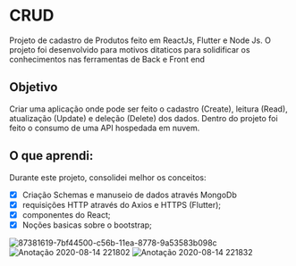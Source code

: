 # CRUD

Projeto de cadastro de Produtos feito em ReactJs, Flutter e Node Js.
O projeto foi desenvolvido para motivos ditaticos para solidificar os conhecimentos nas ferramentas
de Back e Front end

## Objetivo
Criar uma aplicação onde pode ser feito o cadastro (Create), leitura (Read), atualização (Update) e deleção (Delete) dos dados. Dentro do projeto foi feito o consumo de uma API hospedada em nuvem.

## O que aprendi:
Durante este projeto, consolidei melhor os conceitos:

- [x] Criação Schemas e manuseio de dados através MongoDb
- [x] requisições HTTP através do Axios e HTTPS (Flutter);
- [x] componentes do React;
- [x] Noções basicas sobre o bootstrap;

![87381619-7bf44500-c56b-11ea-8778-9a53583b098c](https://user-images.githubusercontent.com/47403470/90302630-c83de800-de7d-11ea-987d-bb162bfab58a.png)
![Anotação 2020-08-14 221802](https://user-images.githubusercontent.com/47403470/90302632-c96f1500-de7d-11ea-9f3d-843b82ebb295.png)
![Anotação 2020-08-14 221832](https://user-images.githubusercontent.com/47403470/90302633-ca07ab80-de7d-11ea-874b-c53ebc8780fb.png)

